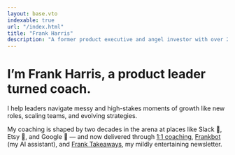 ```yaml
---
layout: base.vto
indexable: true
url: "/index.html"
title: "Frank Harris"
description: "A former product executive and angel investor with over 20 years of experience at companies like Slack, Etsy, and Google."
---
```


# I’m Frank Harris, a product leader turned coach.

I help leaders navigate messy and high-stakes moments of growth like new roles, scaling teams, and evolving strategies.

My coaching is shaped by two decades in the arena at places like <span class="font-medium">Slack</span> <span class="relative -top-[0.1em] inline-block">🙌</span>, <span class="font-medium">Etsy</span> <span class="relative -top-[0.0em] inline-block">🧶</span>, and <span class="font-medium">Google</span> <span class="relative -top-[0.1em] inline-block">🤖</span> &mdash; and now delivered through [1:1 coaching](/coaching), [Frankbot](https://tryfrank.chat) (my AI assistant), and [Frank Takeaways](https://franktakeaways.com/), my mildly entertaining newsletter.
